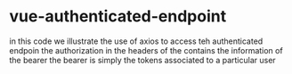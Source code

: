 # vue-authenticated-endpoint
in this code we illustrate the use of axios to access teh authenticated endpoin
the authorization in the headers of the contains the information of the bearer 
the bearer is simply the tokens associated to a particular user 
